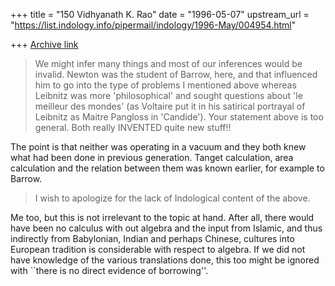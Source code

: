 +++
title = "150 Vidhyanath K. Rao"
date = "1996-05-07"
upstream_url = "https://list.indology.info/pipermail/indology/1996-May/004954.html"

+++
[Archive link](https://list.indology.info/pipermail/indology/1996-May/004954.html)

> We might infer many things and most of our inferences would be invalid.
> Newton was the student of Barrow, here, and that influenced him to go into
> the type of problems I mentioned above whereas Leibnitz was more
> 'philosophical' and sought questions about 'le meilleur des mondes' (as
> Voltaire put it in his satirical portrayal of Leibnitz as Maitre Pangloss
> in 'Candide'). Your statement above is too general. Both really INVENTED
> quite new stuff!!

The point is that neither was operating in a vacuum and they both knew
what had been done in previous generation. Tanget calculation,
area calculation and the relation between them was known earlier,
for example to Barrow.

> I wish to apologize for the lack of Indological content of the above.

Me too, but this is not irrelevant to the topic at hand. After all,
there would have been no calculus with out algebra and the
input from Islamic, and thus indirectly from Babylonian, Indian and
perhaps Chinese, cultures into European tradition is considerable
with respect to algebra. If we did not have knowledge of the
various translations done, this too might be ignored with ``there
is no direct evidence of borrowing''.




